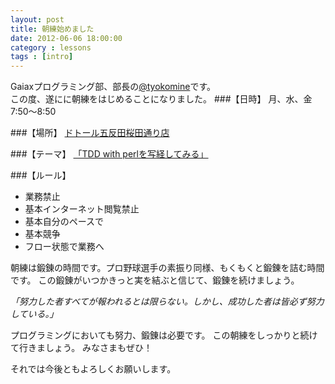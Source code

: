 ```yaml
---
layout: post
title: 朝練始めました
date: 2012-06-06 18:00:00
category : lessons
tags : [intro]
---
```


Gaiaxプログラミング部、部長の[@tyokomine](https://github.com/tyokomine)です。<br>
この度、遂にに朝練をはじめることになりました。
###【日時】
月、水、金 7:50〜8:50

###【場所】
[ドトール五反田桜田通り店](http://blog.livedoor.jp/alohabell/archives/65561746.html)

###【テーマ】
[「TDD with perlを写経してみる」](http://assets.en.oreilly.com/1/event/12/Practical%20Test-driven%20Development%20Presentation.pdf)

###【ルール】
 * 業務禁止<br>
 * 基本インターネット閲覧禁止<br>
 * 基本自分のペースで<br>
 * 基本競争<br>
 * フロー状態で業務へ<br>

朝練は鍛錬の時間です。プロ野球選手の素振り同様、もくもくと鍛錬を詰む時間です。
この鍛錬がいつかきっと実を結ぶと信じて、鍛錬を続けましょう。

*「努力した者すべてが報われるとは限らない。しかし、成功した者は皆必ず努力している。」*

プログラミングにおいても努力、鍛錬は必要です。
この朝練をしっかりと続けて行きましょう。
みなさまもぜひ！

それでは今後ともよろしくお願いします。
